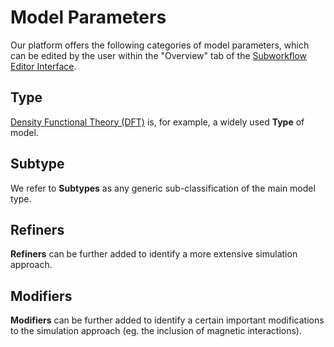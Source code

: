 # Model Parameters

Our platform offers the following categories of model parameters, which can be edited by the user within the "Overview" tab of the [Subworkflow Editor Interface](../workflow-designer/subworkflow-editor/overview-tab.md).
 
## Type
  
[Density Functional Theory (DFT)](../models-directory/dft/overview.md) is, for example, a widely used **Type** of model.

## Subtype

We refer to **Subtypes** as any generic sub-classification of the main model type.
 
## Refiners

**Refiners** can be further added to identify a more extensive simulation approach.

## Modifiers

**Modifiers** can be further added to identify a certain important modifications to the simulation approach (eg. the inclusion of magnetic interactions).

